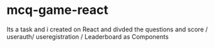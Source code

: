 # mcq-game-react
Its a task and i created on React and divded the questions and score / userauth/ useregistration / Leaderboard as Components
